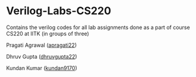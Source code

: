 # Verilog-Labs-CS220
Contains the verilog codes for all lab assignments done as a part of course CS220 at IITK (in groups of three)

Pragati Agrawal ([apragati22](https://github.com/apragati22/))

Dhruv Gupta ([dhruvgupta22](https://github.com/dhruvgupta22/))

Kundan Kumar ([kundan9170](https://github.com/kundan9170/))
